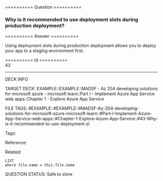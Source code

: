 ========== Question ==========  

### Why is it recommended to use deployment slots during production deployment?  

========== Answer ==========  

Using deployment slots during production deployment allows you to deploy your
app to a staging environment first.

========== Id ==========  
43

---

DECK INFO

TARGET DECK: EXAMPLE::EXAMPLE::MADSF - Az 204 developing solutions for microsoft azure - microsoft learn::Part I - Implement Azure App Service web apps::Chapter 1 - Explore Azure App Service

FILE TAGS: #EXAMPLE::#EXAMPLE::#MADSF-Az-204-developing-solutions-for-microsoft-azure-microsoft-learn::#Part-I-Implement-Azure-App-Service-web-apps::#Chapter-1-Explore-Azure-App-Service::#43-Why-is-it-recommended-to-use-deployment-sl

Tags:

Reference:

Related:

```dataview
LIST
where file.name = this.file.name
```

QUESTION STATUS: Safe to store
